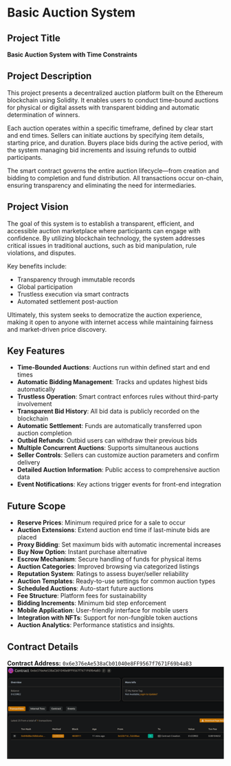 # Basic Auction System

## Project Title
**Basic Auction System with Time Constraints**

## Project Description
This project presents a decentralized auction platform built on the Ethereum blockchain using Solidity. It enables users to conduct time-bound auctions for physical or digital assets with transparent bidding and automatic determination of winners.

Each auction operates within a specific timeframe, defined by clear start and end times. Sellers can initiate auctions by specifying item details, starting price, and duration. Buyers place bids during the active period, with the system managing bid increments and issuing refunds to outbid participants.

The smart contract governs the entire auction lifecycle—from creation and bidding to completion and fund distribution. All transactions occur on-chain, ensuring transparency and eliminating the need for intermediaries.

## Project Vision
The goal of this system is to establish a transparent, efficient, and accessible auction marketplace where participants can engage with confidence. By utilizing blockchain technology, the system addresses critical issues in traditional auctions, such as bid manipulation, rule violations, and disputes.

Key benefits include:
- Transparency through immutable records
- Global participation
- Trustless execution via smart contracts
- Automated settlement post-auction

Ultimately, this system seeks to democratize the auction experience, making it open to anyone with internet access while maintaining fairness and market-driven price discovery.

## Key Features
- **Time-Bounded Auctions**: Auctions run within defined start and end times  
- **Automatic Bidding Management**: Tracks and updates highest bids automatically  
- **Trustless Operation**: Smart contract enforces rules without third-party involvement  
- **Transparent Bid History**: All bid data is publicly recorded on the blockchain  
- **Automatic Settlement**: Funds are automatically transferred upon auction completion  
- **Outbid Refunds**: Outbid users can withdraw their previous bids  
- **Multiple Concurrent Auctions**: Supports simultaneous auctions  
- **Seller Controls**: Sellers can customize auction parameters and confirm delivery  
- **Detailed Auction Information**: Public access to comprehensive auction data  
- **Event Notifications**: Key actions trigger events for front-end integration  

## Future Scope
- **Reserve Prices**: Minimum required price for a sale to occur  
- **Auction Extensions**: Extend auction end time if last-minute bids are placed  
- **Proxy Bidding**: Set maximum bids with automatic incremental increases  
- **Buy Now Option**: Instant purchase alternative  
- **Escrow Mechanism**: Secure handling of funds for physical items  
- **Auction Categories**: Improved browsing via categorized listings  
- **Reputation System**: Ratings to assess buyer/seller reliability  
- **Auction Templates**: Ready-to-use settings for common auction types  
- **Scheduled Auctions**: Auto-start future auctions  
- **Fee Structure**: Platform fees for sustainability  
- **Bidding Increments**: Minimum bid step enforcement  
- **Mobile Application**: User-friendly interface for mobile users  
- **Integration with NFTs**: Support for non-fungible token auctions  
- **Auction Analytics**: Performance statistics and insights.  

## Contract Details
**Contract Address:** `0x6e376eAe538aCb01040e8FF9567f7671F69b4aB3` 
![alt text](image.png)
